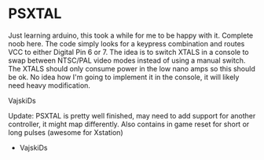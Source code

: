 # PSXTAL
Just learning arduino, this took a while for me to be happy with it. Complete noob here.
The code simply looks for a keypress combination and routes VCC to either Digital Pin 6 or 7.
The idea is to switch XTALS in a console to swap between NTSC/PAL video modes instead of using a manual switch.
The XTALS should only consume power in the low nano amps so this should be ok.
No idea how I'm going to implement it in the console, it will likely need heavy modification.

VajskiDs


Update:
PSXTAL is pretty well finished, may need to add support for another controller, it might map differently.
Also contains in game reset for short or long pulses (awesome for Xstation)
 - VajskiDs
